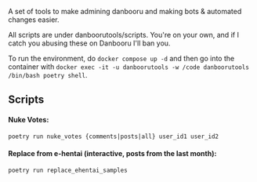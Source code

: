 A set of tools to make admining danbooru and making bots & automated changes easier.

All scripts are under danboorutools/scripts. You're on your own, and if I catch you abusing these on Danbooru I'll ban you.


To run the environment, do `docker compose up -d` and then go into the container with `docker exec -it -u danboorutools -w /code danboorutools /bin/bash poetry shell`.


## Scripts

#### Nuke Votes:
```
poetry run nuke_votes {comments|posts|all} user_id1 user_id2
```


#### Replace from e-hentai (interactive, posts from the last month):
```
poetry run replace_ehentai_samples
```
